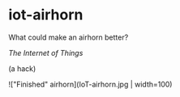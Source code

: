 # iot-airhorn

What could make an airhorn better?

_The Internet of Things_

(a hack)

!["Finished" airhorn](IoT-airhorn.jpg | width=100)
